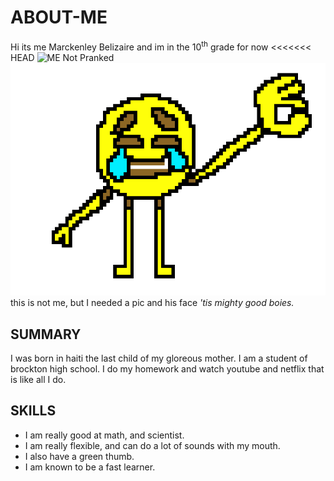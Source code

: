 # **ABOUT-ME**
 Hi its me Marckenley Belizaire and im in the 10<sup>th</sup> grade for now
<<<<<<< HEAD
![ME Not Pranked](https://www.irishtimes.com/polopoly_fs/1.3089356.1495234427!/image/image.jpg_gen/derivatives/box_620_330/image.jpg) !['tis my laughter](./laughing.png)
this is not me, but I needed a pic and his face *'tis mighty good boies.*

## **SUMMARY** 
I was born in haiti the last child of my gloreous mother. I am a student of brockton high school. I do my homework and watch youtube and netflix that is like all I do.

## **SKILLS**
* I am really good at math, and scientist.
* I am really flexible, and can do a lot of sounds with my mouth.
* I also have a green thumb.
* I am known to be a fast learner.
